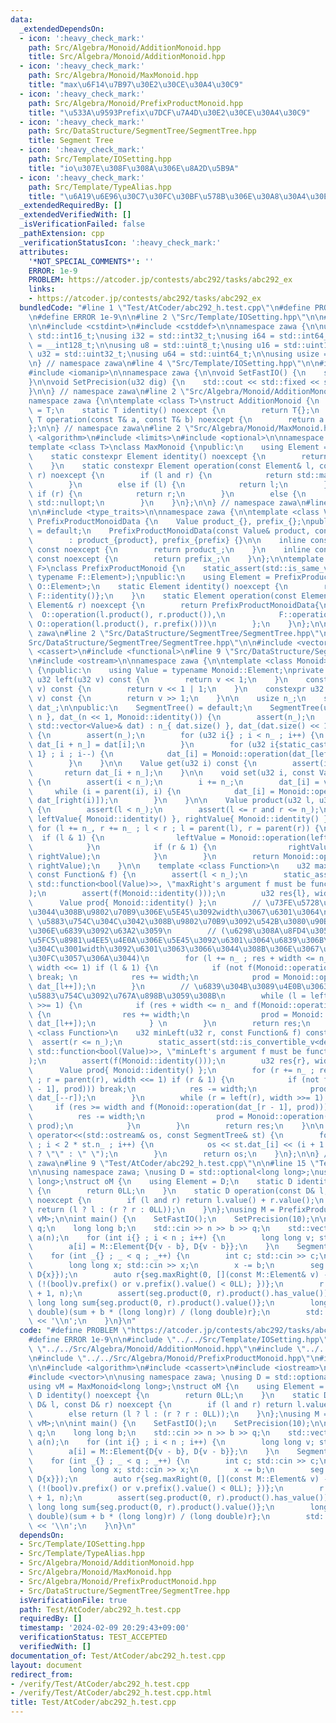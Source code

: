 ```yaml
---
data:
  _extendedDependsOn:
  - icon: ':heavy_check_mark:'
    path: Src/Algebra/Monoid/AdditionMonoid.hpp
    title: Src/Algebra/Monoid/AdditionMonoid.hpp
  - icon: ':heavy_check_mark:'
    path: Src/Algebra/Monoid/MaxMonoid.hpp
    title: "max\u6F14\u7B97\u30E2\u30CE\u30A4\u30C9"
  - icon: ':heavy_check_mark:'
    path: Src/Algebra/Monoid/PrefixProductMonoid.hpp
    title: "\u533A\u9593Prefix\u7DCF\u7A4D\u30E2\u30CE\u30A4\u30C9"
  - icon: ':heavy_check_mark:'
    path: Src/DataStructure/SegmentTree/SegmentTree.hpp
    title: Segment Tree
  - icon: ':heavy_check_mark:'
    path: Src/Template/IOSetting.hpp
    title: "io\u307E\u308F\u308A\u306E\u8A2D\u5B9A"
  - icon: ':heavy_check_mark:'
    path: Src/Template/TypeAlias.hpp
    title: "\u6A19\u6E96\u30C7\u30FC\u30BF\u578B\u306E\u30A8\u30A4\u30EA\u30A2\u30B9"
  _extendedRequiredBy: []
  _extendedVerifiedWith: []
  _isVerificationFailed: false
  _pathExtension: cpp
  _verificationStatusIcon: ':heavy_check_mark:'
  attributes:
    '*NOT_SPECIAL_COMMENTS*': ''
    ERROR: 1e-9
    PROBLEM: https://atcoder.jp/contests/abc292/tasks/abc292_ex
    links:
    - https://atcoder.jp/contests/abc292/tasks/abc292_ex
  bundledCode: "#line 1 \"Test/AtCoder/abc292_h.test.cpp\"\n#define PROBLEM \"https://atcoder.jp/contests/abc292/tasks/abc292_ex\"\
    \n#define ERROR 1e-9\n\n#line 2 \"Src/Template/IOSetting.hpp\"\n\n#line 2 \"Src/Template/TypeAlias.hpp\"\
    \n\n#include <cstdint>\n#include <cstddef>\n\nnamespace zawa {\n\nusing i16 =\
    \ std::int16_t;\nusing i32 = std::int32_t;\nusing i64 = std::int64_t;\nusing i128\
    \ = __int128_t;\n\nusing u8 = std::uint8_t;\nusing u16 = std::uint16_t;\nusing\
    \ u32 = std::uint32_t;\nusing u64 = std::uint64_t;\n\nusing usize = std::size_t;\n\
    \n} // namespace zawa\n#line 4 \"Src/Template/IOSetting.hpp\"\n\n#include <iostream>\n\
    #include <iomanip>\n\nnamespace zawa {\n\nvoid SetFastIO() {\n    std::cin.tie(nullptr)->sync_with_stdio(false);\n\
    }\n\nvoid SetPrecision(u32 dig) {\n    std::cout << std::fixed << std::setprecision(dig);\n\
    }\n\n} // namespace zawa\n#line 2 \"Src/Algebra/Monoid/AdditionMonoid.hpp\"\n\n\
    namespace zawa {\n\ntemplate <class T>\nstruct AdditionMonoid {\n    using Element\
    \ = T;\n    static T identity() noexcept {\n        return T{};\n    }\n    static\
    \ T operation(const T& a, const T& b) noexcept {\n        return a + b;\n    }\n\
    };\n\n} // namespace zawa\n#line 2 \"Src/Algebra/Monoid/MaxMonoid.hpp\"\n\n#include\
    \ <algorithm>\n#include <limits>\n#include <optional>\n\nnamespace zawa {\n\n\
    template <class T>\nclass MaxMonoid {\npublic:\n    using Element = std::optional<T>;\n\
    \    static constexpr Element identity() noexcept {\n        return std::nullopt;\n\
    \    }\n    static constexpr Element operation(const Element& l, const Element&\
    \ r) noexcept {\n        if (l and r) {\n            return std::max(l, r);\n\
    \        }\n        else if (l) {\n            return l;\n        }\n        else\
    \ if (r) {\n            return r;\n        }\n        else {\n            return\
    \ std::nullopt;\n        }\n    }\n};\n\n} // namespace zawa\n#line 2 \"Src/Algebra/Monoid/PrefixProductMonoid.hpp\"\
    \n\n#include <type_traits>\n\nnamespace zawa {\n\ntemplate <class Value>\nclass\
    \ PrefixProductMonoidData {\n    Value product_{}, prefix_{};\npublic:\n    PrefixProductMonoidData()\
    \ = default;\n    PrefixProductMonoidData(const Value& product, const Value& prefix)\n\
    \        : product_{product}, prefix_{prefix} {}\n\n    inline const Value& product()\
    \ const noexcept {\n        return product_;\n    }\n    inline const Value& prefix()\
    \ const noexcept {\n        return prefix_;\n    }\n};\n\ntemplate <class O, class\
    \ F>\nclass PrefixProductMonoid {\n    static_assert(std::is_same_v<typename O::Element,\
    \ typename F::Element>);\npublic:\n    using Element = PrefixProductMonoidData<typename\
    \ O::Element>;\n    static Element identity() noexcept {\n        return PrefixProductMonoidData{O::identity(),\
    \ F::identity()};\n    }\n    static Element operation(const Element& l, const\
    \ Element& r) noexcept {\n        return PrefixProductMonoidData{\n          \
    \  O::operation(l.product(), r.product()),\n            F::operation(l.prefix(),\
    \ O::operation(l.product(), r.prefix()))\n        };\n    }\n};\n\n} // namespace\
    \ zawa\n#line 2 \"Src/DataStructure/SegmentTree/SegmentTree.hpp\"\n\n#line 4 \"\
    Src/DataStructure/SegmentTree/SegmentTree.hpp\"\n\n#include <vector>\n#include\
    \ <cassert>\n#include <functional>\n#line 9 \"Src/DataStructure/SegmentTree/SegmentTree.hpp\"\
    \n#include <ostream>\n\nnamespace zawa {\n\ntemplate <class Monoid>\nclass SegmentTree\
    \ {\npublic:\n    using Value = typename Monoid::Element;\nprivate:\n    constexpr\
    \ u32 left(u32 v) const {\n        return v << 1;\n    }\n    constexpr u32 right(u32\
    \ v) const {\n        return v << 1 | 1;\n    }\n    constexpr u32 parent(u32\
    \ v) const {\n        return v >> 1;\n    }\n\n    usize n_;\n    std::vector<Value>\
    \ dat_;\n\npublic:\n    SegmentTree() = default;\n    SegmentTree(u32 n) : n_{\
    \ n }, dat_(n << 1, Monoid::identity()) {\n        assert(n_);\n    }\n    SegmentTree(const\
    \ std::vector<Value>& dat) : n_{ dat.size() }, dat_(dat.size() << 1, Monoid::identity())\
    \ {\n        assert(n_);\n        for (u32 i{} ; i < n_ ; i++) {\n           \
    \ dat_[i + n_] = dat[i];\n        }\n        for (u32 i{static_cast<u32>(n_) -\
    \ 1} ; i ; i--) {\n            dat_[i] = Monoid::operation(dat_[left(i)], dat_[right(i)]);\n\
    \        }\n    }\n\n    Value get(u32 i) const {\n        assert(i < n_);\n \
    \       return dat_[i + n_];\n    }\n\n    void set(u32 i, const Value& value)\
    \ {\n        assert(i < n_);\n        i += n_;\n        dat_[i] = value;\n   \
    \     while (i = parent(i), i) {\n            dat_[i] = Monoid::operation(dat_[left(i)],\
    \ dat_[right(i)]);\n        }\n    }\n\n    Value product(u32 l, u32 r) const\
    \ {\n        assert(l < n_);\n        assert(l <= r and r <= n_);\n        Value\
    \ leftValue{ Monoid::identity() }, rightValue{ Monoid::identity() };\n       \
    \ for (l += n_, r += n_ ; l < r ; l = parent(l), r = parent(r)) {\n          \
    \  if (l & 1) {\n                leftValue = Monoid::operation(leftValue, dat_[l++]);\n\
    \            }\n            if (r & 1) {\n                rightValue = Monoid::operation(dat_[--r],\
    \ rightValue);\n            }\n        }\n        return Monoid::operation(leftValue,\
    \ rightValue);\n    }\n\n    template <class Function>\n    u32 maxRight(u32 l,\
    \ const Function& f) {\n        assert(l < n_);\n        static_assert(std::is_convertible_v<decltype(f),\
    \ std::function<bool(Value)>>, \"maxRight's argument f must be function bool(T)\"\
    );\n        assert(f(Monoid::identity()));\n        u32 res{l}, width{1};\n  \
    \      Value prod{ Monoid::identity() };\n        // \u73FE\u5728\u306E\u898B\u3066\
    \u3044\u308B\u9802\u70B9\u306E\u5E45\u3092width\u3067\u6301\u3064\n        //\
    \ \u5883\u754C\u304C\u3042\u308B\u9802\u70B9\u3092\u542B\u3080\u90E8\u5206\u6728\
    \u306E\u6839\u3092\u63A2\u3059\n        // (\u6298\u308A\u8FD4\u3059\u6642\u306F\
    \u5FC5\u8981\u4EE5\u4E0A\u306E\u5E45\u3092\u6301\u3064\u6839\u306B\u306A\u308B\
    \u304C\u3001width\u3092\u6301\u3063\u3066\u3044\u308B\u306E\u3067\u30AA\u30FC\u30D0\
    \u30FC\u3057\u306A\u3044)\n        for (l += n_ ; res + width <= n_ ; l = parent(l),\
    \ width <<= 1) if (l & 1) {\n            if (not f(Monoid::operation(prod, dat_[l])))\
    \ break; \n            res += width;\n            prod = Monoid::operation(prod,\
    \ dat_[l++]);\n        }\n        // \u6839\u304B\u3089\u4E0B\u3063\u3066\u3001\
    \u5883\u754C\u3092\u767A\u898B\u3059\u308B\n        while (l = left(l), width\
    \ >>= 1) {\n            if (res + width <= n_ and f(Monoid::operation(prod, dat_[l])))\
    \ {\n                res += width;\n                prod = Monoid::operation(prod,\
    \ dat_[l++]);\n            } \n        }\n        return res;\n    }\n\n    template\
    \ <class Function>\n    u32 minLeft(u32 r, const Function& f) const {\n      \
    \  assert(r <= n_);\n        static_assert(std::is_convertible_v<decltype(f),\
    \ std::function<bool(Value)>>, \"minLeft's argument f must be function bool(T)\"\
    );\n        assert(f(Monoid::identity()));\n        u32 res{r}, width{1};\n  \
    \      Value prod{ Monoid::identity() };\n        for (r += n_ ; res >= width\
    \ ; r = parent(r), width <<= 1) if (r & 1) {\n            if (not f(Monoid::operation(dat_[r\
    \ - 1], prod))) break;\n            res -= width;\n            prod = Monoid::operation(prod,\
    \ dat_[--r]);\n        }\n        while (r = left(r), width >>= 1) {\n       \
    \     if (res >= width and f(Monoid::operation(dat_[r - 1], prod))) {\n      \
    \          res -= width;\n                prod = Monoid::operation(dat_[--r],\
    \ prod);\n            }\n        }\n        return res;\n    }\n\n    friend std::ostream&\
    \ operator<<(std::ostream& os, const SegmentTree& st) {\n        for (u32 i{1}\
    \ ; i < 2 * st.n_ ; i++) {\n            os << st.dat_[i] << (i + 1 == 2 * st.n_\
    \ ? \"\" : \" \");\n        }\n        return os;\n    }\n};\n\n} // namespace\
    \ zawa\n#line 9 \"Test/AtCoder/abc292_h.test.cpp\"\n\n#line 15 \"Test/AtCoder/abc292_h.test.cpp\"\
    \n\nusing namespace zawa; \nusing D = std::optional<long long>;\nusing vM = MaxMonoid<long\
    \ long>;\nstruct oM {\n    using Element = D;\n    static D identity() noexcept\
    \ {\n        return 0LL;\n    }\n    static D operation(const D& l, const D& r)\
    \ noexcept {\n        if (l and r) return l.value() + r.value();\n        else\
    \ return (l ? l : (r ? r : 0LL));\n    }\n};\nusing M = PrefixProductMonoid<oM,\
    \ vM>;\n\nint main() {\n    SetFastIO();\n    SetPrecision(10);\n\n    int n,\
    \ q;\n    long long b;\n    std::cin >> n >> b >> q;\n    std::vector<M::Element>\
    \ a(n);\n    for (int i{} ; i < n ; i++) {\n        long long v; std::cin >> v;\n\
    \        a[i] = M::Element{D{v - b}, D{v - b}};\n    }\n    SegmentTree<M> seg(a);\n\
    \    for (int _{} ; _ < q ; _++) {\n        int c; std::cin >> c;\n        c--;\n\
    \        long long x; std::cin >> x;\n        x -= b;\n        seg.set(c, M::Element{D{x},\
    \ D{x}});\n        auto r{seg.maxRight(0, [](const M::Element& v) -> bool { return\
    \ (!(bool)v.prefix() or v.prefix().value() < 0LL); })};\n        r = std::min<int>(r\
    \ + 1, n);\n        assert(seg.product(0, r).product().has_value());\n       \
    \ long long sum{seg.product(0, r).product().value()};\n        long double ans{(long\
    \ double)(sum + b * (long long)r) / (long double)r};\n        std::cout << ans\
    \ << '\\n';\n    }\n}\n"
  code: "#define PROBLEM \"https://atcoder.jp/contests/abc292/tasks/abc292_ex\"\n\
    #define ERROR 1e-9\n\n#include \"../../Src/Template/IOSetting.hpp\"\n#include\
    \ \"../../Src/Algebra/Monoid/AdditionMonoid.hpp\"\n#include \"../../Src/Algebra/Monoid/MaxMonoid.hpp\"\
    \n#include \"../../Src/Algebra/Monoid/PrefixProductMonoid.hpp\"\n#include \"../../Src/DataStructure/SegmentTree/SegmentTree.hpp\"\
    \n\n#include <algorithm>\n#include <cassert>\n#include <iostream>\n#include <optional>\n\
    #include <vector>\n\nusing namespace zawa; \nusing D = std::optional<long long>;\n\
    using vM = MaxMonoid<long long>;\nstruct oM {\n    using Element = D;\n    static\
    \ D identity() noexcept {\n        return 0LL;\n    }\n    static D operation(const\
    \ D& l, const D& r) noexcept {\n        if (l and r) return l.value() + r.value();\n\
    \        else return (l ? l : (r ? r : 0LL));\n    }\n};\nusing M = PrefixProductMonoid<oM,\
    \ vM>;\n\nint main() {\n    SetFastIO();\n    SetPrecision(10);\n\n    int n,\
    \ q;\n    long long b;\n    std::cin >> n >> b >> q;\n    std::vector<M::Element>\
    \ a(n);\n    for (int i{} ; i < n ; i++) {\n        long long v; std::cin >> v;\n\
    \        a[i] = M::Element{D{v - b}, D{v - b}};\n    }\n    SegmentTree<M> seg(a);\n\
    \    for (int _{} ; _ < q ; _++) {\n        int c; std::cin >> c;\n        c--;\n\
    \        long long x; std::cin >> x;\n        x -= b;\n        seg.set(c, M::Element{D{x},\
    \ D{x}});\n        auto r{seg.maxRight(0, [](const M::Element& v) -> bool { return\
    \ (!(bool)v.prefix() or v.prefix().value() < 0LL); })};\n        r = std::min<int>(r\
    \ + 1, n);\n        assert(seg.product(0, r).product().has_value());\n       \
    \ long long sum{seg.product(0, r).product().value()};\n        long double ans{(long\
    \ double)(sum + b * (long long)r) / (long double)r};\n        std::cout << ans\
    \ << '\\n';\n    }\n}\n"
  dependsOn:
  - Src/Template/IOSetting.hpp
  - Src/Template/TypeAlias.hpp
  - Src/Algebra/Monoid/AdditionMonoid.hpp
  - Src/Algebra/Monoid/MaxMonoid.hpp
  - Src/Algebra/Monoid/PrefixProductMonoid.hpp
  - Src/DataStructure/SegmentTree/SegmentTree.hpp
  isVerificationFile: true
  path: Test/AtCoder/abc292_h.test.cpp
  requiredBy: []
  timestamp: '2024-02-09 20:29:43+09:00'
  verificationStatus: TEST_ACCEPTED
  verifiedWith: []
documentation_of: Test/AtCoder/abc292_h.test.cpp
layout: document
redirect_from:
- /verify/Test/AtCoder/abc292_h.test.cpp
- /verify/Test/AtCoder/abc292_h.test.cpp.html
title: Test/AtCoder/abc292_h.test.cpp
---
```

